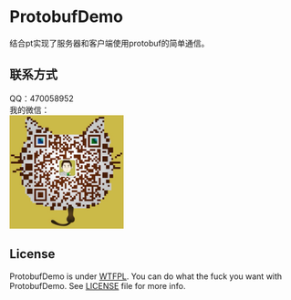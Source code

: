 # ProtobufDemo
结合<a src="https://github.com/itlijunjie/pt">pt</a>实现了服务器和客户端使用protobuf的简单通信。
## 联系方式
QQ：470058952</br>
我的微信：</br>
<img src="https://raw.githubusercontent.com/itlijunjie/image/master/微信.png" width="200px" /></br>
## License
ProtobufDemo is under [WTFPL](http://www.wtfpl.net/). You can do what the fuck you want with ProtobufDemo. See [LICENSE](LICENSE) file for more info.

